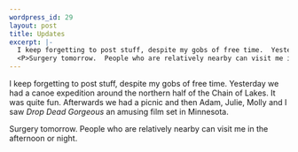 ```yaml
--- 
wordpress_id: 29
layout: post
title: Updates
excerpt: |-
  I keep forgetting to post stuff, despite my gobs of free time.  Yesterday we had a canoe expedition around the northern half of the Chain of Lakes.  It was quite fun.  Afterwards we had a picnic and then Adam, Julie, Molly and I saw <I>Drop Dead Gorgeous</i> an amusing film set in Minnesota.
  <P>Surgery tomorrow.  People who are relatively nearby can visit me in the afternoon or night.
---
```

I keep forgetting to post stuff, despite my gobs of free time.  Yesterday we had a canoe expedition around the northern half of the Chain of Lakes.  It was quite fun.  Afterwards we had a picnic and then Adam, Julie, Molly and I saw <I>Drop Dead Gorgeous</i> an amusing film set in Minnesota.
<P>Surgery tomorrow.  People who are relatively nearby can visit me in the afternoon or night.
